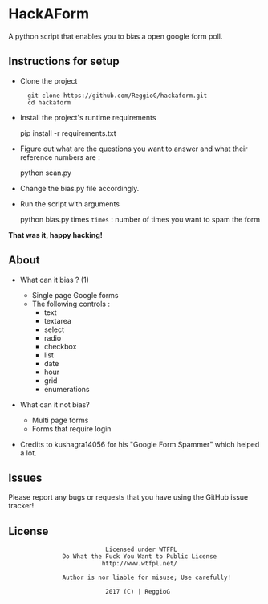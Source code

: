 # HackAForm

A python script that enables you to bias a open google form poll.

Instructions for setup
------------

- Clone the project

        git clone https://github.com/ReggioG/hackaform.git
        cd hackaform

- Install the project's runtime requirements

	pip install -r requirements.txt

- Figure out what are the questions you want to answer and what their reference numbers are :
	
	python scan.py

- Change the bias.py file accordingly.

- Run the script with arguments

	python bias.py times
	``times`` : number of times you want to spam the form

**That was it, happy hacking!**

About
-----------

* What can it bias ? (1)
  
  - Single page Google forms
  - The following controls :
    - text
    - textarea
    - select
    - radio
    - checkbox
    - list
    - date
    - hour
    - grid
    - enumerations

* What can it not bias?
  
  - Multi page forms
  - Forms that require login

* Credits to kushagra14056 for his "Google Form Spammer" which helped a lot.

Issues
------------

Please report any bugs or requests that you have using the GitHub issue tracker!

License
------------

                               Licensed under WTFPL
                   Do What the Fuck You Want to Public License
                              http://www.wtfpl.net/

                   Author is nor liable for misuse; Use carefully!

                               2017 (C) | ReggioG
